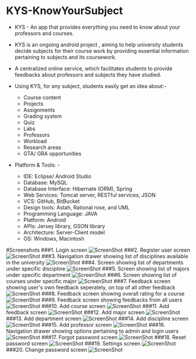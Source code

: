 # KYS-KnowYourSubject
- KYS - An app that provides everything you need to know about your professors and courses.
- KYS is an ongoing android project , aiming to help university students decide subjects for their course work by
  providing essential information pertaining to subjects and its coursework.
- A centralized online service, which facilitates students to provide feedbacks about professors and subjects they
  have studied.

- Using KYS, for any subject, students easily get an idea about:-
  - Course content ​
  - Projects 
  - Assignments
  - Grading system
  - Quiz
  - Labs
  - Professor​s
  - Workload
  - Research areas
  - GTA/ GRA opportunities
   
- Platform & Tools: - 
  - IDE: Eclipse/ Android Studio ​
  - Database: MySQL
  - Database Interface: Hibernate (ORM), Spring ​
  - Web Services: Tomcat server​, RESTful services,  JSON 
  - VCS: GitHub, BitBucket ​
  - Design tools: Astah, Rational rose, and UML ​
  - Programming Language: JAVA ​
  - Platform: Android
  - APIs: Jersey library, GSON library
  - Architecture: Server-Client model ​
  - OS: Windows, Macintosh

#Screenshots
###1. Login screen
![ScreenShot](https://raw.githubusercontent.com/arjunvekariyagithub/KYS-KnowYourSubject/master/Screens/1_framed.png?raw=true)
###2. Register user screen
![ScreenShot](https://raw.githubusercontent.com/arjunvekariyagithub/KYS-KnowYourSubject/master/Screens/2_framed.png?raw=true)
###3. Navigation drawer showing list of disciplines available in the university
![ScreenShot](https://raw.githubusercontent.com/arjunvekariyagithub/KYS-KnowYourSubject/master/Screens/3_framed.png?raw=true)
###4. Screen showing list of departments under specific discipline
![ScreenShot](https://raw.githubusercontent.com/arjunvekariyagithub/KYS-KnowYourSubject/master/Screens/4_framed.png?raw=true)
###5. Screen showing list of majors under specific department
![ScreenShot](https://raw.githubusercontent.com/arjunvekariyagithub/KYS-KnowYourSubject/master/Screens/5_framed.png?raw=true)
###6. Screen showing list of courses under specific major
![ScreenShot](https://raw.githubusercontent.com/arjunvekariyagithub/KYS-KnowYourSubject/master/Screens/6_framed.png?raw=true)
###7. Feedback screen showing user's own feedback seperately, on top of all other feedback
![ScreenShot](https://raw.githubusercontent.com/arjunvekariyagithub/KYS-KnowYourSubject/master/Screens/7_framed.png?raw=true)
###8. Feedback screen showing overall rating for a course
![ScreenShot](https://raw.githubusercontent.com/arjunvekariyagithub/KYS-KnowYourSubject/master/Screens/8_framed.png?raw=true)
###9. Feedback screen showing feedbacks from all users
![ScreenShot](https://raw.githubusercontent.com/arjunvekariyagithub/KYS-KnowYourSubject/master/Screens/9_framed.png?raw=true)
###10. Add course screen
![ScreenShot](https://raw.githubusercontent.com/arjunvekariyagithub/KYS-KnowYourSubject/master/Screens/10_framed.png?raw=true)
###11. Add feedback screen
![ScreenShot](https://raw.githubusercontent.com/arjunvekariyagithub/KYS-KnowYourSubject/master/Screens/11_framed.png?raw=true)
###12. Add major screen
![ScreenShot](https://raw.githubusercontent.com/arjunvekariyagithub/KYS-KnowYourSubject/master/Screens/12_framed.png?raw=true)
###13. Add department screen
![ScreenShot](https://raw.githubusercontent.com/arjunvekariyagithub/KYS-KnowYourSubject/master/Screens/13_framed.png?raw=true)
###14. Add discipline screen
![ScreenShot](https://raw.githubusercontent.com/arjunvekariyagithub/KYS-KnowYourSubject/master/Screens/14_framed.png?raw=true)
###15. Add professor screen
![ScreenShot](https://raw.githubusercontent.com/arjunvekariyagithub/KYS-KnowYourSubject/master/Screens/15_framed.png?raw=true)
###16. Navigation drawer showing  options pertaining to admin and login users
![ScreenShot](https://raw.githubusercontent.com/arjunvekariyagithub/KYS-KnowYourSubject/master/Screens/16_framed.png?raw=true)
###17. Forgot password screen
![ScreenShot](https://raw.githubusercontent.com/arjunvekariyagithub/KYS-KnowYourSubject/master/Screens/17_framed.png?raw=true)
###18. Reset password screen
![ScreenShot](https://raw.githubusercontent.com/arjunvekariyagithub/KYS-KnowYourSubject/master/Screens/18_framed.png?raw=true)
###19. Settings screen
![ScreenShot](https://raw.githubusercontent.com/arjunvekariyagithub/KYS-KnowYourSubject/master/Screens/19_framed.png?raw=true)
###20. Change password screen
![ScreenShot](https://raw.githubusercontent.com/arjunvekariyagithub/KYS-KnowYourSubject/master/Screens/20_framed.png?raw=true)

